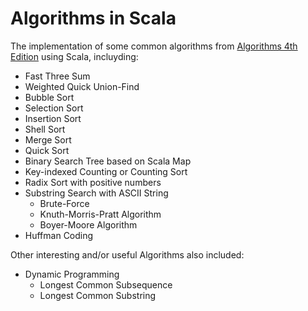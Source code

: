 Algorithms in Scala
===================

The implementation of some common algorithms from [Algorithms 4th Edition](http://algs4.cs.princeton.edu/home/) using Scala, incluyding:

* Fast Three Sum
* Weighted Quick Union-Find
* Bubble Sort
* Selection Sort
* Insertion Sort
* Shell Sort
* Merge Sort
* Quick Sort
* Binary Search Tree based on Scala Map
* Key-indexed Counting or Counting Sort 
* Radix Sort with positive numbers
* Substring Search with ASCII String
  * Brute-Force
  * Knuth-Morris-Pratt Algorithm 
  * Boyer-Moore Algorithm
* Huffman Coding

Other interesting and/or useful Algorithms also included:

* Dynamic Programming
  * Longest Common Subsequence
  * Longest Common Substring